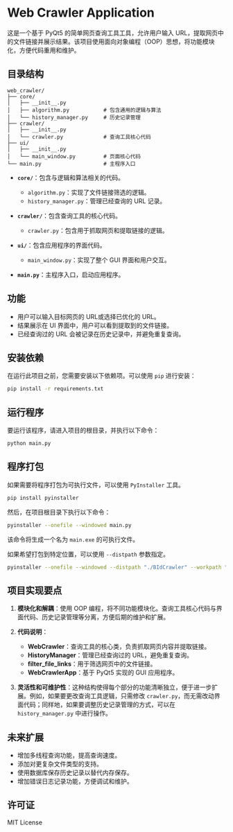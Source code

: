 # Web Crawler Application

这是一个基于 PyQt5 的简单网页查询工具工具，允许用户输入 URL，提取网页中的文件链接并展示结果。该项目使用面向对象编程（OOP）思想，将功能模块化，方便代码重用和维护。

## 目录结构

```
web_crawler/
├── core/
│   ├── __init__.py
│   ├── algorithm.py           # 包含通用的逻辑与算法
│   └── history_manager.py     # 历史记录管理
├── crawler/
│   ├── __init__.py
│   └── crawler.py             # 查询工具核心代码
├── ui/
│   ├── __init__.py
│   └── main_window.py         # 页面核心代码
└── main.py                    # 主程序入口
```

- **`core/`**：包含与逻辑和算法相关的代码。
  - `algorithm.py`：实现了文件链接筛选的逻辑。
  - `history_manager.py`：管理已经查询的 URL 记录。
  
- **`crawler/`**：包含查询工具的核心代码。
  - `crawler.py`：包含用于抓取网页和提取链接的逻辑。

- **`ui/`**：包含应用程序的界面代码。
  - `main_window.py`：实现了整个 GUI 界面和用户交互。

- **`main.py`**：主程序入口，启动应用程序。

## 功能

- 用户可以输入目标网页的 URL或选择已优化的 URL。
- 结果展示在 UI 界面中，用户可以看到提取到的文件链接。
- 已经查询过的 URL 会被记录在历史记录中，并避免重复查询。

## 安装依赖

在运行此项目之前，您需要安装以下依赖项。可以使用 `pip` 进行安装：

```sh
pip install -r requirements.txt
```

## 运行程序

要运行该程序，请进入项目的根目录，并执行以下命令：

```sh
python main.py
```

## 程序打包

如果需要将程序打包为可执行文件，可以使用 `PyInstaller` 工具。

```sh
pip install pyinstaller
```

然后，在项目根目录下执行以下命令：

```sh
pyinstaller --onefile --windowed main.py
```

该命令将生成一个名为 `main.exe` 的可执行文件。

如果希望打包到特定位置，可以使用 `--distpath` 参数指定。
```sh
pyinstaller --onefile --windowed --distpath "./BIdCrawler" --workpath "./BIdCrawler/build" --specpath "./BIdCrawler" --icon="F:\python_projcet\BidCrawler\favicon.ico" --name "BidCrawler" main.py
```


## 项目实现要点

1. **模块化和解耦**：使用 OOP 编程，将不同功能模块化。查询工具核心代码与界面代码、历史记录管理等分离，方便后期的维护和扩展。

2. **代码说明**：
   - **WebCrawler**：查询工具的核心类，负责抓取网页内容并提取链接。
   - **HistoryManager**：管理已经查询过的 URL，避免重复查询。
   - **filter_file_links**：用于筛选网页中的文件链接。
   - **WebCrawlerApp**：基于 PyQt5 实现的 GUI 应用程序。

3. **灵活性和可维护性**：这种结构使得每个部分的功能清晰独立，便于进一步扩展。例如，如果要更改查询工具逻辑，只需修改 `crawler.py`，而无需改动界面代码；同样地，如果要调整历史记录管理的方式，可以在 `history_manager.py` 中进行操作。

## 未来扩展

- 增加多线程查询功能，提高查询速度。
- 添加对更复杂文件类型的支持。
- 使用数据库保存历史记录以替代内存保存。
- 增加错误日志记录功能，方便调试和维护。

## 许可证

MIT License
